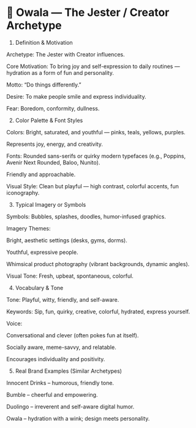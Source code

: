 # 🌈 Owala — The Jester / Creator Archetype
1. Definition & Motivation

Archetype: The Jester with Creator influences.

Core Motivation: To bring joy and self-expression to daily routines — hydration as a form of fun and personality.

Motto: “Do things differently.”

Desire: To make people smile and express individuality.

Fear: Boredom, conformity, dullness.

2. Color Palette & Font Styles

Colors: Bright, saturated, and youthful — pinks, teals, yellows, purples.

Represents joy, energy, and creativity.

Fonts: Rounded sans-serifs or quirky modern typefaces (e.g., Poppins, Avenir Next Rounded, Baloo, Nunito).

Friendly and approachable.

Visual Style: Clean but playful — high contrast, colorful accents, fun iconography.

3. Typical Imagery or Symbols

Symbols: Bubbles, splashes, doodles, humor-infused graphics.

Imagery Themes:

Bright, aesthetic settings (desks, gyms, dorms).

Youthful, expressive people.

Whimsical product photography (vibrant backgrounds, dynamic angles).

Visual Tone: Fresh, upbeat, spontaneous, colorful.

4. Vocabulary & Tone

Tone: Playful, witty, friendly, and self-aware.

Keywords: Sip, fun, quirky, creative, colorful, hydrated, express yourself.

Voice:

Conversational and clever (often pokes fun at itself).

Socially aware, meme-savvy, and relatable.

Encourages individuality and positivity.

5. Real Brand Examples (Similar Archetypes)

Innocent Drinks – humorous, friendly tone.

Bumble – cheerful and empowering.

Duolingo – irreverent and self-aware digital humor.

Owala – hydration with a wink; design meets personality.
